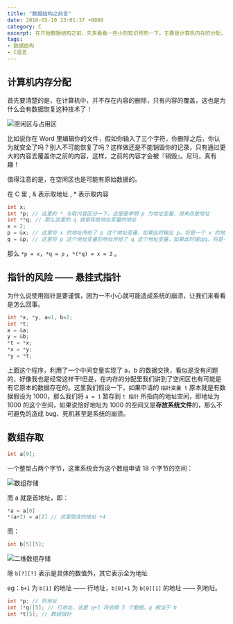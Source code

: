 ```yaml
---
title: "数据结构之前言"
date: 2016-05-10 23:01:37 +0800
category: C
excerpt: 在开始数据结构之前，先来看看一些小的知识预热一下。主要是计算机内存的分配，指针的风险，以及数组的存储分配。
tags:
- 数据结构
- C语言
---
```


## 计算机内存分配

首先要清楚的是，在计算机中，并不存在内容的删除，只有内容的覆盖，这也是为什么会有数据恢复这种技术了！

![空闲区与占用区](https://www.z4a.net/images/2017/08/31/data.png)

比如说你在 Word 里编辑你的文件，假如你输入了三个字符，你删除之后，你认为就安全了吗？别人不可能恢复了吗？这样做还是不能销毁你的记录，只有通过更大的内容去覆盖你之前的内容，这样，之前的内容才会被『销毁』。尼玛，真有趣！

值得注意的是，在空闲区也是可能有原始数据的。

在 C 里 , & 表示取地址 , \* 表示取内容

``` c
int x;
int *p; // 这里的 * 与取内容区分一下，这里是申明 p 为地址变量，用来存放地址
int **q; // 那么这里的 q 就是存放地址变量的地址
x = 2;
p = &x; // 这里将 x 的地址传给了 p 这个地址变量，如果此时输出 p，将是一个 x 的地址
q = &p; // 这里将 p 这个地址变量的地址传给了 q 这个地址变量，如果此时输出q，将是一个 p 的地址
```

那么 `*p = x`，`*q = p` ，`*(*q) = x = 2` 。

## 指针的风险 —— 悬挂式指针

为什么说使用指针是要谨慎，因为一不小心就可能造成系统的崩溃，让我们来看看是怎么回事。

``` c
int *x, *y, a=1, b=2;
int *t;
x = &a;
y = &b;
*t = *x;
*x = *y;
*y = *t;
```

上面这个程序，利用了一个中间变量实现了 a，b 的数据交换，看似是没有问题的，好像我也是经常这样干!但是，在内存的分配里我们讲到了空闲区也有可能是有它原本的数据存在的。这里我们假设一下，如果申请的 `指针变量 t` 原本就是有数据假设为 1000，那么我们将 `a = 1` 暂存到 `t 指针` 所指向的地址空间，即地址为 1000 的这个空间，如果说恰好地址为 1000 的空间又是**存放系统文件**的，那么不可避免的造成 bug、死机甚至是系统的崩溃。

## 数组存取

``` c
int a[9];
```
一个整型占两个字节，这里系统会为这个数组申请 18 个字节的空间：

![数组存储](https://www.z4a.net/images/2017/08/31/array_storage.png)

而 a 就是首地址，即：

``` c
*a = a[0]
*(a+2) = a[2] // 这里隐含的地址 +4
```

而：

``` c
int b[5][5];
```

![二维数组存储](https://www.z4a.net/images/2017/08/31/two_dimensional_array_storage.png)

除 `b[?][?]` 表示是具体的数值外，其它表示全为地址

eg：`b+1` 为 `b[1]` 的地址 —— 行地址，`b[0]+1` 为 `b[0][1]` 的地址 —— 列地址。

``` c
int *p; // 列地址
int (*q)[5]; // 行地址，这里 q+1 将会跳 5 个数据，q 相当于 b
int *t[5]; // 数组指针
```
